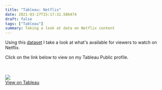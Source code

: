 ```yaml
---
title: "Tableau: Netflix"
date: 2021-03-27T15:17:31.586474
draft: false
tags: ["Tableau"]
summary: Taking a look at data on Netflix content
---
```


Using this [dataset](https://public.tableau.com/s/sites/default/files/media/netflix_titles.xlsx) I take a look at what's available for viewers to watch on Netflix.

Click on the link below to view on my Tableau Public profile.
<br>
<br>
<br>

<div class = "container">
  <a href = "https://public.tableau.com/profile/matt2092#!/vizhome/Netflix_Dashboard_16196390325140/NetflixDashboard">
    <img src="Netflix_Dashboard_Screenshot.png">
      <div class = "overlay">
        <div class = "text" >View on Tableau</div>
      </div>
  </a>
</div>
